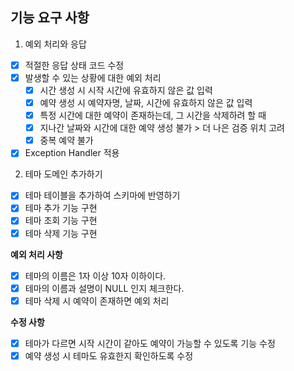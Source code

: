 ## 기능 요구 사항

1. 예외 처리와 응답
- [X] 적절한 응답 상태 코드 수정
- [X] 발생할 수 있는 상황에 대한 예외 처리
  - [X] 시간 생성 시 시작 시간에 유효하지 않은 값 입력
  - [x] 예약 생성 시 예약자명, 날짜, 시간에 유효하지 않은 값 입력
  - [x] 특정 시간에 대한 예약이 존재하는데, 그 시간을 삭제하려 할 때
  - [X] 지나간 날짜와 시간에 대한 예약 생성 불가 > 더 나은 검증 위치 고려
  - [x] 중복 예약 불가
- [x] Exception Handler 적용

2. 테마 도메인 추가하기
- [x] 테마 테이블을 추가하여 스키마에 반영하기 
- [x] 테마 추가 기능 구현
- [X] 테마 조회 기능 구현
- [x] 테마 삭제 기능 구현

**예외 처리 사항**
- [X] 테마의 이름은 1자 이상 10자 이하이다.
- [X] 테마의 이름과 설명이 NULL 인지 체크한다.
- [x] 테마 삭제 시 예약이 존재하면 예외 처리

**수정 사항**
- [x] 테마가 다르면 시작 시간이 같아도 예약이 가능할 수 있도록 기능 수정
- [x] 예약 생성 시 테마도 유효한지 확인하도록 수정
